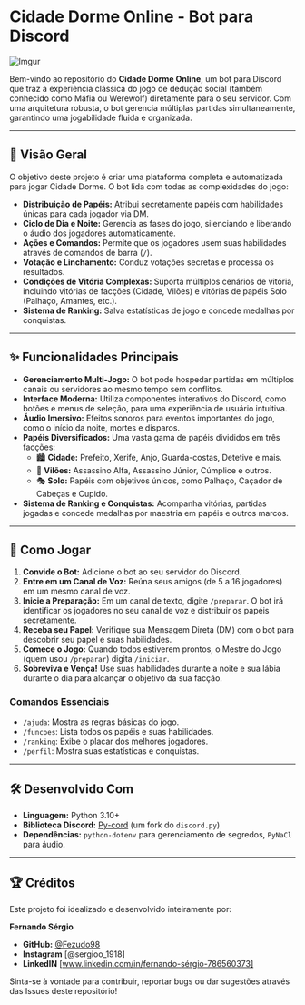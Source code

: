 # Cidade Dorme Online - Bot para Discord

![Imgur](https://imgur.com/zGdvBKo.png)

Bem-vindo ao repositório do **Cidade Dorme Online**, um bot para Discord que traz a experiência clássica do jogo de dedução social (também conhecido como Máfia ou Werewolf) diretamente para o seu servidor. Com uma arquitetura robusta, o bot gerencia múltiplas partidas simultaneamente, garantindo uma jogabilidade fluida e organizada.

---

## 📜 Visão Geral

O objetivo deste projeto é criar uma plataforma completa e automatizada para jogar Cidade Dorme. O bot lida com todas as complexidades do jogo:

-   **Distribuição de Papéis:** Atribui secretamente papéis com habilidades únicas para cada jogador via DM.
-   **Ciclo de Dia e Noite:** Gerencia as fases do jogo, silenciando e liberando o áudio dos jogadores automaticamente.
-   **Ações e Comandos:** Permite que os jogadores usem suas habilidades através de comandos de barra (`/`).
-   **Votação e Linchamento:** Conduz votações secretas e processa os resultados.
-   **Condições de Vitória Complexas:** Suporta múltiplos cenários de vitória, incluindo vitórias de facções (Cidade, Vilões) e vitórias de papéis Solo (Palhaço, Amantes, etc.).
-   **Sistema de Ranking:** Salva estatísticas de jogo e concede medalhas por conquistas.

---

## ✨ Funcionalidades Principais

-   **Gerenciamento Multi-Jogo:** O bot pode hospedar partidas em múltiplos canais ou servidores ao mesmo tempo sem conflitos.
-   **Interface Moderna:** Utiliza componentes interativos do Discord, como botões e menus de seleção, para uma experiência de usuário intuitiva.
-   **Áudio Imersivo:** Efeitos sonoros para eventos importantes do jogo, como o início da noite, mortes e disparos.
-   **Papéis Diversificados:** Uma vasta gama de papéis divididos em três facções:
    -   🏙️ **Cidade:** Prefeito, Xerife, Anjo, Guarda-costas, Detetive e mais.
    -   👺 **Vilões:** Assassino Alfa, Assassino Júnior, Cúmplice e outros.
    -   🎭 **Solo:** Papéis com objetivos únicos, como Palhaço, Caçador de Cabeças e Cupido.
-   **Sistema de Ranking e Conquistas:** Acompanha vitórias, partidas jogadas e concede medalhas por maestria em papéis e outros marcos.

---

## 🚀 Como Jogar

1.  **Convide o Bot:** Adicione o bot ao seu servidor do Discord.
2.  **Entre em um Canal de Voz:** Reúna seus amigos (de 5 a 16 jogadores) em um mesmo canal de voz.
3.  **Inicie a Preparação:** Em um canal de texto, digite `/preparar`. O bot irá identificar os jogadores no seu canal de voz e distribuir os papéis secretamente.
4.  **Receba seu Papel:** Verifique sua Mensagem Direta (DM) com o bot para descobrir seu papel e suas habilidades.
5.  **Comece o Jogo:** Quando todos estiverem prontos, o Mestre do Jogo (quem usou `/preparar`) digita `/iniciar`.
6.  **Sobreviva e Vença!** Use suas habilidades durante a noite e sua lábia durante o dia para alcançar o objetivo da sua facção.

### Comandos Essenciais
-   `/ajuda`: Mostra as regras básicas do jogo.
-   `/funcoes`: Lista todos os papéis e suas habilidades.
-   `/ranking`: Exibe o placar dos melhores jogadores.
-   `/perfil`: Mostra suas estatísticas e conquistas.

---

## 🛠️ Desenvolvido Com

-   **Linguagem:** Python 3.10+
-   **Biblioteca Discord:** [Py-cord](https://github.com/Pycord-Development/pycord) (um fork do `discord.py`)
-   **Dependências:** `python-dotenv` para gerenciamento de segredos, `PyNaCl` para áudio.

---

## 🏆 Créditos

Este projeto foi idealizado e desenvolvido inteiramente por:

**Fernando Sérgio**

-   **GitHub:** [@Fezudo98](https://github.com/Fezudo98)
-   **Instagram** [@sergioo_1918]
-   **LinkedIN** [www.linkedin.com/in/fernando-sérgio-786560373]

Sinta-se à vontade para contribuir, reportar bugs ou dar sugestões através das Issues deste repositório!
